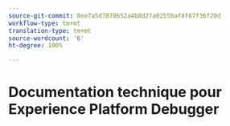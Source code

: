 ```yaml
---
source-git-commit: 8ee7a5d7878652a4b8d27a0255baf8f67f36f20d
workflow-type: tm+mt
translation-type: tm+mt
source-wordcount: '6'
ht-degree: 100%

---
```

# Documentation technique pour Experience Platform Debugger
